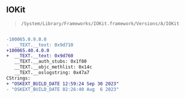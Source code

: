 ## IOKit

> `/System/Library/Frameworks/IOKit.framework/Versions/A/IOKit`

```diff

-100065.0.9.0.0
-  __TEXT.__text: 0x9d710
+100065.40.4.0.0
+  __TEXT.__text: 0x9d760
   __TEXT.__auth_stubs: 0x1f80
   __TEXT.__objc_methlist: 0x14c
   __TEXT.__oslogstring: 0x47a7
CStrings:
+ "OSKEXT_BUILD_DATE 12:59:24 Sep 30 2023"
- "OSKEXT_BUILD_DATE 02:26:40 Aug  6 2023"

```
